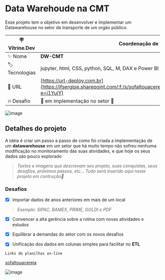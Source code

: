 # Data Warehoude na CMT 

Esse projeto tem o objetivo em desenvolver e implementar um Datawarehouse no setor de transporte de um orgão público. 

| :placard: Vitrine.Dev | Coordenação de Manutenção e Trnasporte |
| -------------  | --- |
| :sparkles: Nome        | **DW-CMT**
| :label: Tecnologias | jupyter, html, CSS, python, SQL, M, DAX e Power BI
| :rocket: URL         | [https://url-deploy.com.br](https://ifsergipe.sharepoint.com/:f:/s/sofaltouacereja/Etle4GR7w6tIl0tdz1dmFx4BaxfwZxDxuzPFxGPcVLKXeA?e=j1YujY) |
| :fire: Desafio     | 🚧 em implementação no setor 🚧 |

![image](https://github.com/luanvsky/dw-cmt/assets/119130562/2c2bad44-1196-452e-9d25-2388d4176387)



## Detalhes do projeto

A idéia é criar um passo a passo de como foi criada a implementação de um **datawarehouse** em um setor que há muito tempo não sofreu nenhuma modificação no monitoramento das suas atividades, e que hoje os seus dados são pouco explorado


> _Textos e imagens que descrevam seu projeto, suas conquistas, seus desafios, próximos passos, etc..._
> _Tudo será inserido aqui neste projeto em contrução👷_ 


### Desafios


- [x] Importar dados de anos anteriores em mais de um local
> _Exemplo: SIPAC, BAMEX, PRIME, GOLDI e PDF_
- [x] Convencer a alta gerência sobre a rotina com novas atividades e estudos
- [x] Equilibrar a demandas do setor com os novos desafios
- [x] Unificação dos dados em colunas simples para facilitar no **ETL**



`Links de planilhas on-line `

 [sofaltouacereja](https://ifsergipe.sharepoint.com/:f:/s/sofaltouacereja/Etle4GR7w6tIl0tdz1dmFx4BaxfwZxDxuzPFxGPcVLKXeA?e=eJCcvf)


<!-- Inserir imagem com a #vitrinedev ao final do link -->
![image](http://www.ifs.edu.br/images/proad/2021/bot%C3%B5es_dadm/capa_DADM.png)

